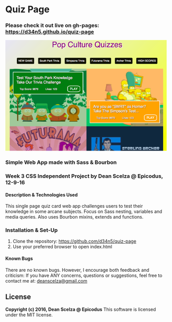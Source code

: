 # Quiz Page #

### Please check it out live on gh-pages: https://d34n5.github.io/quiz-page ###

![screenshot](img/quiz-ss.png)

### Simple Web App made with Sass & Bourbon ###

### Week 3 CSS Independent Project by Dean Scelza @ Epicodus, 12-9-16 ###

#### Description & Technologies Used ####
This single page quiz card web app challenges users to test their knowledge in some arcane subjects.
Focus on Sass nesting, variables and media queries.
Also uses Bourbon mixins, extends and functions.

### Installation & Set-Up ###
1. Clone the repository: https://github.com/d34n5/quiz-page
2. Use your preferred browser to open index.html

#### Known Bugs ####
There are no known bugs.  However, I encourage both feedback and criticism: If you have ANY concerns, questions or suggestions, feel free to contact me at:  deanscelza@gmail.com

## License ##
**Copyright (c) 2016, Dean Scelza @ Epicodus**
This software is licensed under the MIT license.
